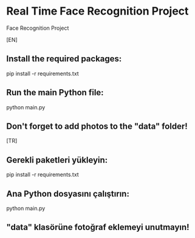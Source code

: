 # Real Time Face Recognition Project
 Face Recognition Project

[EN]

## Install the required packages:
pip install -r requirements.txt
## Run the main Python file:
python main.py

## Don't forget to add photos to the "data" folder!


[TR]

## Gerekli paketleri yükleyin:
pip install -r requirements.txt
## Ana Python dosyasını çalıştırın:
python main.py

## "data" klasörüne fotoğraf eklemeyi unutmayın!

